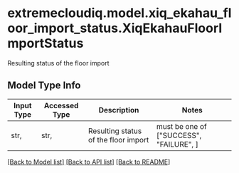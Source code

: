 # extremecloudiq.model.xiq_ekahau_floor_import_status.XiqEkahauFloorImportStatus

Resulting status of the floor import

## Model Type Info
Input Type | Accessed Type | Description | Notes
------------ | ------------- | ------------- | -------------
str,  | str,  | Resulting status of the floor import | must be one of ["SUCCESS", "FAILURE", ] 

[[Back to Model list]](../../README.md#documentation-for-models) [[Back to API list]](../../README.md#documentation-for-api-endpoints) [[Back to README]](../../README.md)

